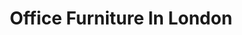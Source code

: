 ---
title: "Office Furniture In London"
url: /faringdon/office-furniture-in-london/
shop: furniture
---